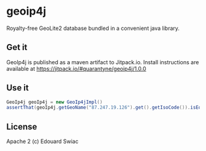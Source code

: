 # geoip4j
Royalty-free GeoLite2 database bundled in a convenient java library.

## Get it
GeoIp4j is published as a maven artifact to Jitpack.io. Install instructions are available at https://jitpack.io/#quarantyne/geoip4j/1.0.0

## Use it
```java
GeoIp4j geoIp4j = new GeoIp4jImpl()
assertThat(geoIp4j.getGeoName("87.247.19.126").get().getIsoCode()).isEqualTo("KZ");
```

## License
Apache 2 (c) Edouard Swiac
